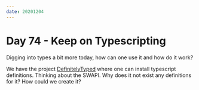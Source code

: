 ```yaml
---
date: 20201204
---
```


# Day 74 - Keep on Typescripting

Digging into types a bit more today, how can one use it and how do it work?

We have the project [DefinitelyTyped](https://github.com/DefinitelyTyped/DefinitelyTyped) where one can install typescript definitions. Thinking about the SWAPI. Why does it not exist any definitions for it? How could we create it?
